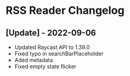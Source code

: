 # RSS Reader Changelog

## [Update] - 2022-09-06

 - Updated Raycast API to 1.39.0
 - Fixed typo in searchBarPlaceholder
 - Aded metadata
 - Fixed empty state flicker
